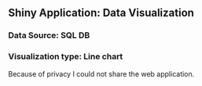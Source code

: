 ## Shiny Application: Data Visualization

### Data Source: SQL DB
### Visualization type: Line chart

Because of privacy I could not share the web application. 
